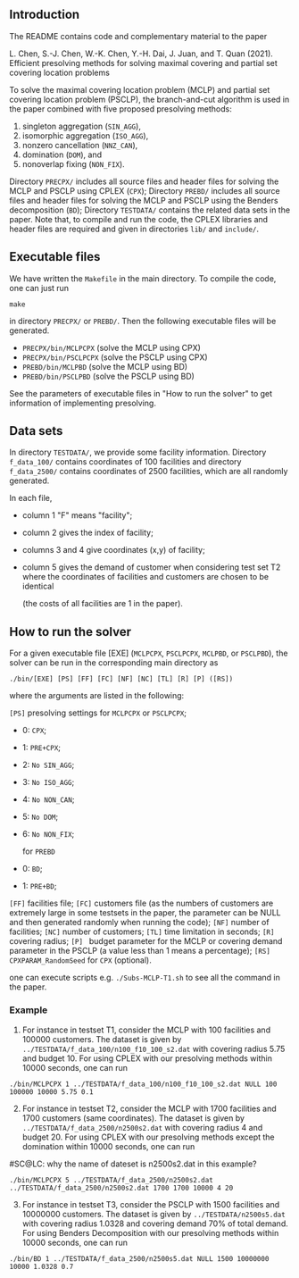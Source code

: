 ## Introduction
The README contains code and complementary material to the paper

L. Chen, S.-J. Chen, W.-K. Chen, Y.-H. Dai, J. Juan, and T. Quan (2021). 
Efficient presolving methods for solving maximal covering and partial set covering location problems

To solve the maximal covering location problem (MCLP) and partial set covering location problem (PSCLP), the branch-and-cut 
algorithm is used in the paper combined with five proposed presolving methods: 

1. singleton aggregation (`SIN_AGG`), 
2. isomorphic aggregation (`ISO_AGG`),
3. nonzero cancellation (`NNZ_CAN`),
4. domination (`DOM`), and
5. nonoverlap fixing (`NON_FIX`).


Directory `PRECPX/` includes all source files and header files for solving the MCLP and PSCLP using CPLEX (`CPX`);
Directory `PREBD/` includes all source files and header files for solving the MCLP and PSCLP using the Benders decomposition (`BD`);
Directory `TESTDATA/` contains the related data sets in the paper.
Note that, to compile and run the code, the CPLEX libraries and header files are required and given in directories  `lib/` and `include/`.

## Executable files
We have written the `Makefile` in the main directory. To compile the code, one can just run 

```
make
```

in directory `PRECPX/` or `PREBD/`. Then the following executable files will be generated.

- `PRECPX/bin/MCLPCPX`   (solve the MCLP using CPX)
- `PRECPX/bin/PSCLPCPX`  (solve the PSCLP using CPX)
- `PREBD/bin/MCLPBD`     (solve the MCLP using BD)
- `PREBD/bin/PSCLPBD`    (solve the PSCLP using BD)

See the parameters of executable files in "How to run the solver" to get information of implementing presolving.

## Data sets
In directory `TESTDATA/`, we provide some facility information.
Directory `f_data_100/` contains coordinates of 100 facilities and directory `f_data_2500/` contains coordinates of 2500 facilities, which are all randomly generated.

In each file, 

- column 1 "F" means "facility"; 

- column 2 gives the index of facility; 

- columns 3 and 4 give coordinates (x,y) of facility;

- column 5 gives the demand of customer when considering test set T2 where the coordinates of facilities and customers are chosen to be identical

   (the costs of all facilities are 1 in the paper).

## How to run the solver
For a given executable file [EXE] (`MCLPCPX`, `PSCLPCPX`, `MCLPBD`, or `PSCLPBD`), the solver can be run in the corresponding main directory as

  ```
  ./bin/[EXE] [PS] [FF] [FC] [NF] [NC] [TL] [R] [P] ([RS])
  ```

where the arguments are listed in the following:

`[PS]` presolving settings for `MCLPCPX` or `PSCLPCPX`; 
- 0: `CPX`; 
- 1: `PRE+CPX`;
- 2: `No SIN_AGG`;
- 3: `No ISO_AGG`;
- 4: `No NON_CAN`;
- 5: `No DOM`;
- 6: `No NON_FIX`;

  for `PREBD`
- 0: `BD`;
- 1: `PRE+BD`;

`[FF]` facilities file; 
`[FC]` customers file (as the numbers of customers are extremely large in some testsets in the paper, the parameter can be NULL and then generated randomly when running the code);
`[NF]` number of facilities;
`[NC]` number of customers;
`[TL]` time limitation in seconds;
`[R]`  covering radius;
`[P] ` budget parameter for the MCLP or covering demand parameter in the PSCLP
     (a value less than 1 means a percentage);
`[RS]` `CPXPARAM_RandomSeed` for `CPX` (optional).

one can execute scripts e.g. `./Subs-MCLP-T1.sh` to see all the command in the paper.


### Example

1. For instance in testset T1, consider the MCLP with 100 facilities and 100000 customers. The dataset is given by `../TESTDATA/f_data_100/n100_f10_100_s2.dat` with covering radius 5.75 and budget 10. For using CPLEX with our presolving methods within 10000 seconds, one can run 

 ```
 ./bin/MCLPCPX 1 ../TESTDATA/f_data_100/n100_f10_100_s2.dat NULL 100 100000 10000 5.75 0.1
 ```

2. For instance in testset T2, consider the MCLP with 1700 facilities and 1700 customers (same coordinates). The dataset is given by `../TESTDATA/f_data_2500/n2500s2.dat` with covering radius 4 and budget 20. For using CPLEX with our presolving methods except the domination within 10000 seconds, one can run 

#SC@LC: why the name of dateset is n2500s2.dat in this example?

 ```
./bin/MCLPCPX 5 ../TESTDATA/f_data_2500/n2500s2.dat ../TESTDATA/f_data_2500/n2500s2.dat 1700 1700 10000 4 20
 ```

3. For instance in testset T3, consider the PSCLP with 1500 facilities and 10000000 customers. The dataset is given by `../TESTDATA/n2500s5.dat` with covering radius 1.0328 and covering demand 70% of total demand. For using Benders Decomposition with our presolving methods within 10000 seconds, one can run 

  ```
  ./bin/BD 1 ../TESTDATA/f_data_2500/n2500s5.dat NULL 1500 10000000 10000 1.0328 0.7
  ```

